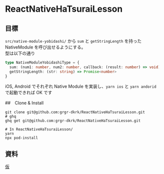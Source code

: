 # ReactNativeHaTsuraiLesson

## 目標
`src/native-module-yobidashi/` から `sum` と `getStringLength` を持った NativeModule を呼び出せるようにする。  
型は以下の通り

```typescript
type NativeModuleYobidashiType = {
  sum: (num1: number, num2: number, callback: (result: number) => void) => void
  getStringLength: (str: string) => Promise<number>
}
```

iOS, Android でそれぞれ Native Module を実装し、`yarn ios` と `yarn andorid` で起動できれば OK です

##　Clone & Install
```shell
git clone git@github.com:grgr-dkrk/ReactNativeHaTsuraiLesson.git
# ghq
ghq get git@github.com:grgr-dkrk/ReactNativeHaTsuraiLesson.git
```

```shell
# In ReactNativeHaTsuraiLesson/
yarn
npx pod-install
```

## 資料
[仮](https://hackmd.io/@grgrdkrk/HJL_dpwWY)
